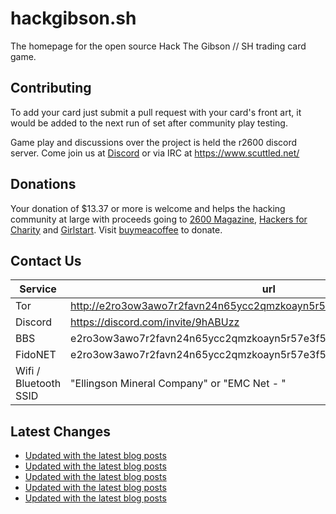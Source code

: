 # hackgibson.sh
The homepage for the open source Hack The Gibson // SH trading card game.


## Contributing

To add your card just submit a pull request with your card's front art, it would be added to the next run of set after community play testing.

Game play and discussions over the project is held the r2600 discord server. Come join us at [Discord](https://discord.com/invite/9hABUzz) or via IRC at https://www.scuttled.net/


## Donations

Your donation of $13.37 or more is welcome and helps the hacking community at large with proceeds going to [2600 Magazine](https://2600.com/), [Hackers for Charity](https://hackersforcharity.org) and [Girlstart](https://girlstart.org).  Visit [buymeacoffee](https://www.buymeacoffee.com/hackgibson.sh) to donate.


## Contact Us

Service | url
-|-
Tor | http://e2ro3ow3awo7r2favn24n65ycc2qmzkoayn5r57e3f56nvjwdcgg32ad.onion
Discord | https://discord.com/invite/9hABUzz
BBS | e2ro3ow3awo7r2favn24n65ycc2qmzkoayn5r57e3f56nvjwdcgg32ad.onion:23
FidoNET | e2ro3ow3awo7r2favn24n65ycc2qmzkoayn5r57e3f56nvjwdcgg32ad.onion:24554
Wifi / Bluetooth SSID | "Ellingson Mineral Company" or "EMC Net - <fidonet address>"

## Latest Changes
<!-- BLOG-POST-LIST:START -->
- [Updated with the latest blog posts](https://github.com/DFW2600/hackgibson.sh/commit/fbfe57c67f7237059ed9c6b63fd7b138e5efc787)
- [Updated with the latest blog posts](https://github.com/DFW2600/hackgibson.sh/commit/323e92d43ffb34b5d36150977d7b65952ca24766)
- [Updated with the latest blog posts](https://github.com/DFW2600/hackgibson.sh/commit/d319ab70f53a6f4256e1a8f82653876dbf68a2df)
- [Updated with the latest blog posts](https://github.com/DFW2600/hackgibson.sh/commit/f0499ac6817b8f4cefb4433eba5e390347491ea4)
- [Updated with the latest blog posts](https://github.com/DFW2600/hackgibson.sh/commit/9149dc41639735f4c4188a54808f8d0d3bbbfdc8)
<!-- BLOG-POST-LIST:END -->
